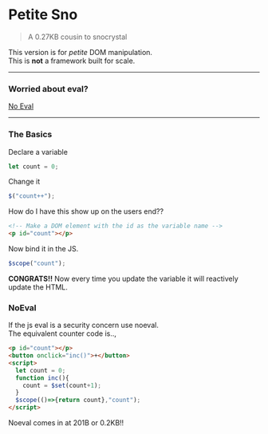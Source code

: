 # Petite Sno

> A 0.27KB cousin to snocrystal

This version is for _petite_ DOM manipulation.<br/>
This is __not__ a framework built for scale.

---

### Worried about eval?

[No Eval](#NoEval)

---

### The Basics

Declare a variable

```js
let count = 0;
```

Change it

```js
$("count++");
```

How do I have this show up on the users end??

```html
<!-- Make a DOM element with the id as the variable name -->
<p id="count"></p>
```

Now bind it in the JS.

```js
$scope("count");
```

__CONGRATS!!__ Now every time you update the variable it will reactively update the HTML.

### NoEval

If the js eval is a security concern use noeval.<br/>
The equivalent counter code is..,

```html
<p id="count"></p>
<button onclick="inc()">+</button>
<script>
  let count = 0;
  function inc(){
  	count = $set(count+1);
  }
  $scope(()=>{return count},"count");
</script>
```

Noeval comes in at 201B or 0.2KB!!
